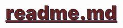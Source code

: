 # readme.md
<!--web page-->

<!DOCTYPE html>
<html lang="en">
<head>
    <meta charset="UTF-8">
    <meta http-equiv="X-UA-Compatible" content="IE=edge">
    <meta name="viewport" content="width=device-width, initial-scale=1.0">
    <title>ACS|OUR FACILITY|HOSPITALS|CHANDIGARH</title>
    <STYLE>

        body
        {
            background-color: #C1DEAE;
            border-style: double;
            border-color: #632626 ;
        }
        div
        {
            text-align: center;
         
        }
        #HOURS
        {
            background-color: #24A19C
        }
        
        h1{
            color: #632626;
            text-shadow: 2px 2px 1px #142850;
            text-decoration: underline;
            font-family:"Algerian" ;
            font-weight: 900;
            font-size: 60px;
            font-kerning: none;
        }
       
    </STYLE>
</head>
<body>
    <link rel="stylesheet" href="NAVBAR.CSS">
    <div class="topnav">
        <div class="logo"><a href="HOME.HTML">ACS</a></div>
        <nav>
            <a href="HOME.html" >HOME</a>
            <a href="OUR FACILITY.HTML" class="active">OUR FACILITY</a> 
            <a href="WHY ACS.HTML">WHY ACS</a>
            <a href="JOIN OUR COMMUNITY.HTML">JOIN OUR COMMUNITY</a>
            <a href="KNOW YOUR PET.HTML">KNOW YOUR PET</a>
        </nav>
    </div>
    <center><h1>CHANDIGARH</h1></center><br>
    <marquee behavior="scroll" direction="right">
    <img src="https://th.bing.com/th/id/R.02695bb4f77bdf4fbcd71a76a3096ee1?rik=uYTPH5U19xosqA&riu=http%3a%2f%2f1.bp.blogspot.com%2f-zxBaFV7EyFU%2fTwXi2h2jDUI%2fAAAAAAAAFg4%2fNA0JN0cZ-Pc%2fs1600%2fDoctor.gif&ehk=%2buvZoDSfFU8CHAiNzDOSQn8BcG23Bo2jiqV%2bhLpiKSU%3d&risl=&pid=ImgRaw&r=0" width="125" height="150" alt="Natural"  />
    </marquee>
    <div>
                    <p>
                        <h2>Petvet24 Veterinary Clinic</h2>
                        <b>Address:</b> SCO - 140, back side entry, in front of Police Station, Sector 24D, Chandigarh, 160024<br>
                        <b>Hours:</b>
                            <select name="Hours" id="HOURS">
                                <option>Monday 9:30am-8:00pm</option>
                                <option>Tuesday 9:30am-8:00pm</option>
                                <option>Wednesday 9:30am-8:00pm</option>
                                <option>Thursday 9:30am-8:00pm</option>
                                <option>Friday 9:30am-8:00pm</option>
                                <option>Saturday 9:30am-8:00pm</option>
                                <option>Sunday 9:30am-2:00pm</option>
                            </select> <br> <br>
                        <button style="border-radius: 50px;border-style: double;background-color: goldenrod;"><a href="https://goo.gl/maps/72c8t2tjTk3oZt2n6">DIRECTIONS</a></button>
                        <button style="border-radius: 50px;border-style: double;background-color: goldenrod;"><a href="tel: 070838 65773">CALL</a></button>
                    </p>
                    <p>_______________</p>
                        <br>
            

                    <p>
                        <h2>GOVT. PET HOSPITAL</h2>
                        <b>Address:</b> Shastri Market Rd, Sector 22-D, Sector 22, Chandigarh, 160022<br>
                        <b>Hours:</b>
                            <select name="Hours" id="HOURS">
                                <option>Monday 9:00am-1:00pm</option>
                                <option>Tuesday 9:00am-1:00pm</option>
                                <option>Wednesday 9:00am-1:00pm</option>
                                <option>Thursday 9:00am-1:00pm</option>
                                <option>Friday 9:00am-1:00pm</option>
                                <option>Saturday 9:00am-1:00pm</option>
                                <option>Sunday Closed</option>
                            </select> <br> <br>
                        <button style="border-radius: 50px;border-style: double;background-color: goldenrod;"><a href="https://goo.gl/maps/jNKpaCgLsh4NS9pj6">DIRECTIONS</a></button>
                    </p>
                    <p>_______________</p>
                        <br>
                    <p>
                        <h2>Dr Kochar's Pet's Mart Multi Speciality Clinic and Vet Lab</h2>
                        <b>Address:</b> #1155, Sector 21B, Chandigarh, 160022<br>
                        <b>Hours:</b>
                            <select name="Hours" id="HOURS">
                                <option>Monday Open 24 Hours</option>
                                <option>Tuesday Open 24 Hours</option>
                                <option>Wednesday Open 24 Hours</option>
                                <option>Thursday Open 24 Hours</option>
                                <option>Friday Open 24 Hours</option>
                                <option>Saturday Open 24 Hours</option>
                                <option>Sunday Open 24 Hours</option>
                            </select> <br> <br>
                        <button style="border-radius: 50px;border-style: double;background-color: goldenrod;"><a href="https://goo.gl/maps/kouh7KoCerTdCJW47">DIRECTIONS</a></button>
                        <button style="border-radius: 50px;border-style: double;background-color: goldenrod;"><a href="tel: 093177 11155">CALL</a></button>
                    </p>
                    <p>_______________</p>
                        <br>
                    <p>
                        <h2>Government Veterinary Hospital</h2>
                        <b>Address:</b>HBC, Dhanas, Chandigarh, 160014 <br>
                        <b>Hours:</b>
                            <select name="Hours" id="HOURS">
                                <option>Monday 9:00am-3:00pm</option>
                                <option>Tuesday 9:00am-3:00pm</option>
                                <option>Wednesday 9:00am-3:00pm</option>
                                <option>Thursday 9:00am-3:00pm</option>
                                <option>Friday 9:00am-3:00pm</option>
                                <option>Saturday 9:00am-3:00pm</option>
                                <option>Sunday Closed</option>
                            </select> <br> <br>
                        <button style="border-radius: 50px;border-style: double;background-color: goldenrod;"><a href="https://goo.gl/maps/sezqyqVnrCWKkYpo9">DIRECTIONS</a></button>
                    </p>
                    <p>_______________</p>
                        <br>
                    <p>
                        <h2>Pet's Mart Multi-Specialty Hospital and Vet Lab</h2>
                        <b>Address:</b>H.B. NO 375, Shastri Nagar Rajiv Gandhi Technology Park,I.T Park Road, Chandigarh, 160101 <br>
                        <b>Hours:</b>
                            <select name="Hours" id="HOURS">
                                <option>Monday Open 24 Hours</option>
                                <option>Tuesday Open 24 Hours</option>
                                <option>Wednesday Open 24 Hours</option>
                                <option>Thursday Open 24 Hours</option>
                                <option>Friday Open 24 Hours</option>
                                <option>Saturday Open 24 Hours</option>
                                <option>Sunday Open 24 Hours</option>
                            </select> <br> <br>
                        <button style="border-radius: 50px;border-style: double;background-color: goldenrod;"><a href="https://goo.gl/maps/zJtZjJVSgD2RsUop8">DIRECTIONS</a></button>
                        <button style="border-radius: 50px;border-style: double;background-color: goldenrod;"><a href="tel:099151 10604">CALL</a></button>
                    </p>
                    <p>_______________</p>
                        <br>
                    <p>
                        <h2>Get-Well Dog Clinic</h2>
                        <b>Address:</b>#1459, Sector 44, Chandigarh, 160044 <br>
                        <b>Hours:</b>
                            <select name="Hours" id="HOURS">
                                <option>Monday 10:30am-1:30pm 5:30pm-8:30pm</option>
                                <option>Tuesday 10:30am-1:30pm 5:30pm-8:30pm</option>
                                <option>Wednesday 10:30am-1:30pm 5:30pm-8:30pm</option>
                                <option>Thursday 10:30am-1:30pm 5:30pm-8:30pm</option>
                                <option>Friday 10:30am-1:30pm 5:30pm-8:30pm</option>
                                <option>Saturday 10:30am-1:30pm 5:30pm-8:30pm</option>
                                <option>Sunday Closed</option>
                            </select> <br> <br>
                        <button style="border-radius: 50px;border-style: double;background-color: goldenrod;"><a href="https://goo.gl/maps/XN3RMoJw34y6SheDA">DIRECTIONS</a></button>
                        <button style="border-radius: 50px;border-style: double;background-color: goldenrod;"><a href="tel: 0172 260 2199">CALL</a></button>
                    </p>
                    <p>_______________</p>
                        <br>
                    <p>
                        <h2>GREENCOAT VETS - A Multi-speciality Veterinary Hospital<br> 24 hr EMERGENCY |Veterinary Hospital<br>Pet Clinic in Mohali |Veterinary Doctor</h2>
                        <b>Address:</b>  SCO 20 phase-9 industrial area sector -66A Mohali Near shama dhaba,<br>opp bestech mall, Sahibzada Ajit Singh Nagar, Punjab 160062 <br>
                        <b>Hours:</b>
                            <select name="Hours" id="HOURS">
                                <option>Monday Open 24 Hours</option>
                                <option>Tuesday Open 24 Hours</option>
                                <option>Wednesday Open 24 Hours</option>
                                <option>Thursday Open 24 Hours</option>
                                <option>Friday Open 24 Hours</option>
                                <option>Saturday Open 24 Hours</option>
                                <option>Sunday Open 24 Hours</option>
                            </select> <br> <br>
                        <button style="border-radius: 50px;border-style: double;background-color: goldenrod;"><a href="https://goo.gl/maps/sSjZ353v4H6iMpWt5">DIRECTIONS</a></button>
                        <button style="border-radius: 50px;border-style: double;background-color: goldenrod;"><a href="tel: 096085 50006">CALL</a></button>
                        <button style="border-radius: 50px;border-style: double;background-color: goldenrod;"><a href="https://greencoatvets.business.site/">WEBSITE</a></button>
                    </p>
                    <p>_______________</p>
                        <br> 
                    <p>
                        <h2>LakeSyde Veterinary Clinic<br> &<br> Laser Surgery Center <br> Best Veterinary Clinic |Vet Clinic |Dog Clinic in Chandigarh</h2>
                        <b>Address:</b>  Shop No - 106, Sector 7-C, Sector 7, Chandigarh, 160019 <br>
                        <b>Hours:</b>
                            <select name="Hours" id="HOURS">
                                <option>Monday9:30am-8:00pm</option>
                                <option>Tuesday9:30am-8:00pm</option>
                                <option>Wednesday9:30am-8:00pm</option>
                                <option>Thursday9:30am-8:00pm</option>
                                <option>Friday9:30am-8:00pm</option>
                                <option>Saturday9:30am-8:00pm</option>
                                <option>Sunday 4:00pm-6:00pm</option>
                            </select> <br> <br>
                        <button style="border-radius: 50px;border-style: double;background-color: goldenrod;"><a href="https://goo.gl/maps/WYz1hfDxY5xwJDkh6">DIRECTIONS</a></button>
                        <button style="border-radius: 50px;border-style: double;background-color: goldenrod;"><a href="tel: 098729 87235">CALL</a></button>
                        <button style="border-radius: 50px;border-style: double;background-color: goldenrod;"><a href="https://lakesyde-veterinary-clinic.business.site/?utm_source=gmb&utm_medium=referral">WEBSITE</a></button>
                    </p>
                    <p>_______________</p>
                        <br>
                    <p>
                        <h2>Monika Pet Clinic and Pet Parlour</h2>
                        <b>Address:</b> Shop No.1049, Infront of Nav bal niketan model School, Sector 29 B, Chandigarh, 160030<br>
                        <b>Hours:</b>
                            <select name="Hours" id="HOURS">
                                <option>Monday Open 24 Hours</option>
                                <option>Tuesday Open 24 Hours</option>
                                <option>Wednesday Open 24 Hours</option>
                                <option>Thursday Open 24 Hours</option>
                                <option>Friday Open 24 Hours</option>
                                <option>Saturday Open 24 Hours</option>
                                <option>Sunday Open 24 Hours</option>
                            </select> <br> <br>
                        <button style="border-radius: 50px;border-style: double;background-color: goldenrod;"><a href="https://goo.gl/maps/GEFrrQd9iUiKw4Mo9">DIRECTIONS</a></button>
                        <button style="border-radius: 50px;border-style: double;background-color: goldenrod;"><a href="tel:086071 68486">CALL</a></button>
                    </p>
                    <p>_______________</p>
                        <br>
                    <p>
                        <h2>TRI-City Kennels,Pet Clinic,Hostel,Pet Care<br> & <br>Grooming Center</h2>
                        <b>Address:</b> H.B. NO 375, Kochar Farms, Shastri Nagar Rajiv Gandhi Technology Park, Chandigarh 160101<br>
                        <b>Hours:</b>
                            <select name="Hours" id="HOURS">
                                <option>Monday 8:00am-8:00pm</option>
                                <option>Tuesday 8:00am-8:00pm</option>
                                <option>Wednesday 8:00am-8:00pm</option>
                                <option>Thursday 8:00am-8:00pm</option>
                                <option>Friday 8:00am-8:00pm</option>
                                <option>Saturday 8:00am-8:00pm</option>
                                <option>Sunday 8:00am-8:00pm</option>
                            </select> <br> <br>
                        <button style="border-radius: 50px;border-style: double;background-color: goldenrod;"><a href="https://goo.gl/maps/9zxrjSz3MSvWTKQB8">DIRECTIONS</a></button>
                        <button style="border-radius: 50px;border-style: double;background-color: goldenrod;"><a href="tel: 098555 01155">CALL</a></button>
                        <button style="border-radius: 50px;border-style: double;background-color: goldenrod;"><a href="https://tri-city-dog-hostel-pet-day-boarding-and-day.business.site/?utm_source=gmb&utm_medium=referral">WEBSITE</a></button>
                    </p>
                    <p>_______________</p>
                        <br>
                    <p>
                        <h2>Pet Hospital - Pet Care And Surgical Center</h2>
                        <b>Address:</b>  House No, 1329, Sector 34C, Sector 34, Chandigarh, 160022<br>
                        <b>Hours:</b>
                            <select name="Hours" id="HOURS">
                                <option>Monday 9:0am-1:00pm 4:00pm-8:00pm</option>
                                <option>Tuesday 9:0am-1:00pm 4:00pm-8:00pm</option>
                                <option>Wednesday 9:0am-1:00pm 4:00pm-8:00pm</option>
                                <option>Thursday 9:0am-1:00pm 4:00pm-8:00pm</option>
                                <option>Friday 9:0am-1:00pm 4:00pm-8:00pm</option>
                                <option>Saturday 9:0am-1:00pm 4:00pm-8:00pm</option>
                                <option>Sunday 9:0am-1:00pm</option>
                            </select> <br> <br>
                        <button style="border-radius: 50px;border-style: double;background-color: goldenrod;"><a href="https://goo.gl/maps/TUANCimNAJBCV4C16">DIRECTIONS</a></button>
                        <button style="border-radius: 50px;border-style: double;background-color: goldenrod;"><a href="tel: 0172 460 0564">CALL</a></button>
                    </p>
                    <p>_______________</p>
                        <br>
                    <p>
                        <h2>Royal K9' Pet Clinic in Mohali |Pet Doctor in Mohali</h2>
                        <b>Address:</b> no 134-135 Phase, Booth, 5, Mohali Stadium Rd, Sahibzada Ajit Singh Nagar, Punjab 160059 <br>
                        <b>Hours:</b>
                            <select name="Hours" id="HOURS">
                                <option>Monday 10:00am-8:00pm</option>
                                <option>Tuesday 10:00am-8:00pm</option>
                                <option>Wednesday 10:00am-8:00pm</option>
                                <option>Thursday 10:00am-8:00pm</option>
                                <option>Friday 10:00am-8:00pm</option>
                                <option>Saturday 10:00am-8:00pm</option>
                                <option>Sunday 10:00am-8:00pm</option>
                            </select> <br> <br>
                        <button style="border-radius: 50px;border-style: double;background-color: goldenrod;"><a href="https://goo.gl/maps/PRKkVAoxtJR78rWF9">DIRECTIONS</a></button>
                        <button style="border-radius: 50px;border-style: double;background-color: goldenrod;"><a href="tel: 098153 16632">CALL</a></button>
                        <button style="border-radius: 50px;border-style: double;background-color: goldenrod;"><a href="https://royal-k9-pet-care-clinic.business.site/?utm_source=gmb&utm_medium=referral">WEBSITE</a></button>
                    </p>
                    <p>_______________</p>
                        <br>
                    <p>
                        <h2>Tricity Veterinary Lab</h2>
                        <b>Address:</b>Main Ave, Near Sugna Enclave, Kaimbwala, Chandigarh, 160011 <br>
                        <b>Hours:</b>
                            <select name="Hours" id="HOURS">
                                <option>Monday 9:00am-8:00pm</option>
                                <option>Tuesday 9:00am-8:00pm</option>
                                <option>Wednesday 9:00am-8:00pm</option>
                                <option>Thursday 9:00am-8:00pm</option>
                                <option>Friday 9:00am-8:00pm</option>
                                <option>Saturday 9:00am-8:00pm</option>
                                <option>Sunday 9:00am-8:00pm</option>
                            </select> <br> <br>
                        <button style="border-radius: 50px;border-style: double;background-color: goldenrod;"><a href="https://goo.gl/maps/uiWQnRtMTByc5i4C6">DIRECTIONS</a></button>
                        <button style="border-radius: 50px;border-style: double;background-color: goldenrod;"><a href="tel:01722741231">CALL</a></button>
                        <button style="border-radius: 50px;border-style: double;background-color: goldenrod;"><a href="https://tricity-veterinary-lab.business.site/">WEBSITE</a></button>
                    </p>
                    <p>_______________</p>
                        <br>
                    <p>
                        <h2>The Healing Touch Pet Clinic & Surgery</h2>
                        <b>Address:</b> SCF 42, Phase 2, Sector 54, Sahibzada Ajit Singh Nagar, Chandigarh 160059<br>
                        <b>Hours:</b>
                            <select name="Hours" id="HOURS">
                                <option>Monday 10:00am-2:00pm 3:00pm-7:00pm</option>
                                <option>Tuesday 10:00am-2:00pm 3:00pm-7:00pm</option>
                                <option>Wednesday 10:00am-2:00pm 3:00pm-7:00pm</option>
                                <option>Thursday 10:00am-2:00pm 3:00pm-7:00pm</option>
                                <option>Friday 10:00am-2:00pm 3:00pm-7:00pm</option>
                                <option>Saturday 10:00am-2:00pm 3:00pm-7:00pm</option>
                                <option>Sunday 11:00am-2:00pm</option>
                            </select> <br> <br>
                        <button style="border-radius: 50px;border-style: double;background-color: goldenrod;"><a href="https://goo.gl/maps/PzxvQ8qSHjpoTG3i7">DIRECTIONS</a></button>
                        <button style="border-radius: 50px;border-style: double;background-color: goldenrod;"><a href="tel: 078141 10784">CALL</a></button>
                        <button style="border-radius: 50px;border-style: double;background-color: goldenrod;"><a href="https://thehealingtouchpetclinic.com/">WEBSITE</a></button>
                    </p>
                    <p>_______________</p>
                        <br>
                    <p>
                        <h2>My Pets Mart - Best Pet Shop in Chandigarh |Panchkula |Mohali</h2>
                        <b>Address:</b> Ayshop, 1, behind Post Office, Sector 21C, Chandigarh, 160022<br>
                        <b>Hours:</b>
                            <select name="Hours" id="HOURS">
                                <option>Monday 9:00am-8:00pm</option>
                                <option>Tuesday 9:00am-8:00pm</option>
                                <option>Wednesday 9:00am-8:00pm</option>
                                <option>Thursday 9:00am-8:00pm</option>
                                <option>Friday 9:00am-8:00pm</option>
                                <option>Saturday 9:00am-8:00pm</option>
                                <option>Sunday 9:00am-8:00pm</option>
                            </select> <br> <br>
                        <button style="border-radius: 50px;border-style: double;background-color: goldenrod;"><a href="https://goo.gl/maps/uBdSse5LkUfCpEYc7">DIRECTIONS</a></button>
                        <button style="border-radius: 50px;border-style: double;background-color: goldenrod;"><a href="tel:095010 10960">CALL</a></button>
                        <button style="border-radius: 50px;border-style: double;background-color: goldenrod;"><a href="https://mypetsmart.in/">WEBSITE</a></button>
                    </p>
                    <p>_______________</p>
                        <br>
                    <p>
                        <h2>3029, Veterinary Doctor Chandigarh</h2>
                        <b>Address:</b>Maloya, Chandigarh, 160025 <br>
                        <b>Hours:</b>
                            <select name="Hours" id="HOURS">
                                <option>Monday 9:00am-5:00pm</option>
                                <option>Tuesday 9:00am-5:00pm</option>
                                <option>Wednesday 9:00am-5:00pm</option>
                                <option>Thursday 9:00am-5:00pm</option>
                                <option>Friday 9:00am-5:00pm</option>
                                <option>Saturday 9:00am-5:00pm</option>
                                <option>Sunday 9:00am-5:00pm</option>
                            </select> <br> <br>
                        <button style="border-radius: 50px;border-style: double;background-color: goldenrod;"><a href="https://goo.gl/maps/Hv5DqSutg5c7mNEAA">DIRECTIONS</a></button>
                    </p>
                    <p>_______________</p>
                        <br>
                    <p>
                        <h2>Dr. Kuldeep</h2>
                        <b>Address:</b>141, Vidya Path, Sector 11-A, Sector 11, Chandigarh, 160011 <br>
                        <b>Hours:</b>
                            <select name="Hours" id="HOURS">
                                <option>Monday 9:00am-5:00pm</option>
                                <option>Tuesday 9:00am-5:00pm</option>
                                <option>Wednesday 9:00am-5:00pm</option>
                                <option>Thursday 9:00am-5:00pm</option>
                                <option>Friday 9:00am-5:00pm</option>
                                <option>Saturday 9:00am-5:00pm</option>
                                <option>Sunday 9:00am-5:00pm</option>
                            </select> <br> <br>
                        <button style="border-radius: 50px;border-style: double;background-color: goldenrod;"><a href="https://goo.gl/maps/1mgit2WFa1GYsaPD7">DIRECTIONS</a></button>
                    </p>
                    <p>_______________</p>
                        <br>
                    <p>
                        <h2>Pets Clinic</h2>
                        <b>Address:</b> Phase 7, Hno 2874, near chawla light, Sector 61, Sahibzada Ajit Singh Nagar, Punjab 160062 <br>
                        <b>Hours:</b>
                            <select name="Hours" id="HOURS">
                                <option>Monday 10:00am-8:00pm</option>
                                <option>Tuesday 10:00am-8:00pm</option>
                                <option>Wednesday 10:00am-8:00pm</option>
                                <option>Thursday 10:00am-8:00pm</option>
                                <option>Friday 10:00am-8:00pm</option>
                                <option>Saturday 10:00am-8:00pm</option>
                                <option>Sunday 10:00am-8:00pm</option>
                            </select> <br> <br>
                        <button style="border-radius: 50px;border-style: double;background-color: goldenrod;"><a href="https://goo.gl/maps/Zu9ipS3XDLwn8nV87">DIRECTIONS</a></button>
                        <button style="border-radius: 50px;border-style: double;background-color: goldenrod;"><a href="tel: 080542 08712">CALL</a></button>
                        <button style="border-radius: 50px;border-style: double;background-color: goldenrod;"><a href="https://website--36183980420947935525-veterinarian.business.site/?utm_source=gmb&utm_medium=referral">WEBSITE</a></button>
                    </p>
                    <p>_______________</p>
                        <br>
                    <p>
                        <h2>Mataur Veterinary Hospital</h2>
                        <b>Address:</b>Sector 71, Sahibzada Ajit Singh Nagar, Punjab 160071 <br>
                        <b>Hours:</b>
                            <select name="Hours" id="HOURS">
                                <option>Monday 8:00am-2:00pm</option>
                                <option>Tuesday 8:00am-2:00pm</option>
                                <option>Wednesday 8:00am-2:00pm</option>
                                <option>Thursday 8:00am-2:00pm</option>
                                <option>Friday 8:00am-2:00pm</option>
                                <option>Saturday 8:00am-2:00pm</option>
                                <option>Sunday Closed</option>
                            </select> <br> <br>
                        <button style="border-radius: 50px;border-style: double;background-color: goldenrod;"><a href="https://goo.gl/maps/gbcYwdFVZE4X5ruy6">DIRECTIONS</a></button>
                    </p>
                    <p>_______________</p>
                        <br>
    </div>
        <div>
            <img src="PIC_FOR_PROJECTS/CHANDIGARH_MAP.png" alt="MAP PIC" height="100%" width="100%">
        </div>
</body>
</html>
